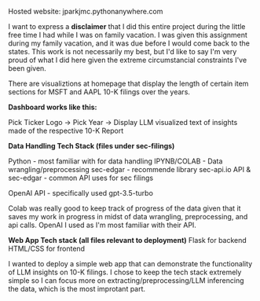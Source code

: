 Hosted website: jparkjmc.pythonanywhere.com

I want to express a **disclaimer** that I did this entire project during the little free time I had while I was on family vacation. I was given this assignment during my family vacation, and it was due before I would come back to the states. This work is not necessarily my best, but I'd like to say I'm very proud of what I did here given the extreme circumstancial constraints I've been given.

There are visualiztions at homepage that display the length of certain item sections for MSFT and AAPL 10-K filings over the years.

**Dashboard works like this:**

Pick Ticker Logo -> Pick Year -> Display LLM visualized text of insights made of the respective 10-K Report

**Data Handling Tech Stack (files under sec-filings)**

Python - most familiar with for data handling
IPYNB/COLAB - Data wrangling/preprocessing
sec-edgar - recommende library
sec-api.io API & sec-edgar - common API uses for sec filings

OpenAI API - specifically used gpt-3.5-turbo

Colab was really good to keep track of progress of the data given that it saves my work in progress in midst of data wrangling, preprocessing, and api calls. OpenAI I used as I'm most familiar with their API.

**Web App Tech stack (all files relevant to deployment)**
Flask for backend
HTML/CSS for frontend

I wanted to deploy a simple web app that can demonstrate the functionality of LLM insights on 10-K filings. I chose to keep the tech stack extremely simple so I can focus more on extracting/preprocessing/LLM inferencing the data, which is the most improtant part.



